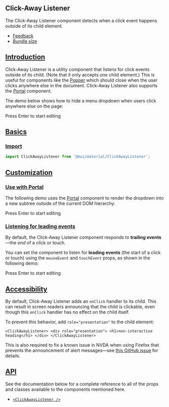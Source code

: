 ## Click-Away Listener

The Click-Away Listener component detects when a click event happens outside of its child element.

-   [Feedback](https://github.com/mui/material-ui/labels/component%3A%20ClickAwayListener)
-   [Bundle size](https://bundlephobia.com/package/@mui/material@latest "Scroll down to 'Exports Analysis' for a more detailed report.")

## [Introduction](https://v6.mui.com/material-ui/react-menu/#introduction)

Click-Away Listener is a utility component that listens for click events outside of its child. (Note that it only accepts _one_ child element.) This is useful for components like the [Popper](https://v6.mui.com/material-ui/react-popper/) which should close when the user clicks anywhere else in the document. Click-Away Listener also supports the [Portal](https://v6.mui.com/material-ui/react-portal/) component.

The demo below shows how to hide a menu dropdown when users click anywhere else on the page:

Press Enter to start editing

## [Basics](https://v6.mui.com/material-ui/react-menu/#basics)

### [Import](https://v6.mui.com/material-ui/react-menu/#import)

```jsx
import ClickAwayListener from '@mui/material/ClickAwayListener';
```

## [Customization](https://v6.mui.com/material-ui/react-menu/#customization)

### [Use with Portal](https://v6.mui.com/material-ui/react-menu/#use-with-portal)

The following demo uses the [Portal](https://v6.mui.com/material-ui/react-portal/) component to render the dropdown into a new subtree outside of the current DOM hierarchy:

Press Enter to start editing

### [Listening for leading events](https://v6.mui.com/material-ui/react-menu/#listening-for-leading-events)

By default, the Click-Away Listener component responds to **trailing events**—the _end_ of a click or touch.

You can set the component to listen for **leading events** (the start of a click or touch) using the `mouseEvent` and `touchEvent` props, as shown in the following demo:

Press Enter to start editing

## [Accessibility](https://v6.mui.com/material-ui/react-menu/#accessibility)

By default, Click-Away Listener adds an `onClick` handler to its child. This can result in screen readers announcing that the child is clickable, even though this `onClick` handler has no effect on the child itself.

To prevent this behavior, add `role="presentation"` to the child element:

```tsx
<ClickAwayListener> <div role="presentation"> <h1>non-interactive heading</h1> </div> </ClickAwayListener>
```

This is also required to fix a known issue in NVDA when using Firefox that prevents the announcement of alert messages—see [this GitHub issue](https://github.com/mui/material-ui/issues/29080) for details.

## [API](https://v6.mui.com/material-ui/react-menu/#api)

See the documentation below for a complete reference to all of the props and classes available to the components mentioned here.

-   [`<ClickAwayListener />`](https://v6.mui.com/base-ui/react-click-away-listener/components-api/#click-away-listener)